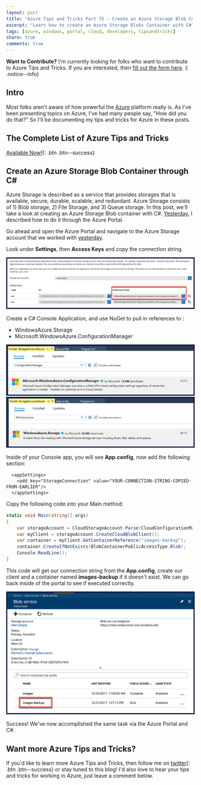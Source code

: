 ```yaml
---
layout: post
title: "Azure Tips and Tricks Part 75 - Create an Azure Storage Blob Container through C#"
excerpt: "Learn how to create an Azure Storage Blobs Container with C#"
tags: [azure, windows, portal, cloud, developers, tipsandtricks]
share: true
comments: true
---
```


**Want to Contribute?** I'm currently looking for folks who want to contribute to Azure Tips and Tricks. If you are interested, then [fill out the form here](https://forms.office.com/Pages/ResponsePage.aspx?id=v4j5cvGGr0GRqy180BHbR0m_7PjUWSdOsfLRTa0HuzZUQU9JMzJKVEVFVzdHRDNBWU9QVjROTUlKVS4u).
{: .notice--info}

## Intro

Most folks aren't aware of how powerful the [Azure](http://www.azure.com) platform really is. As I've been presenting topics on Azure, I've had many people say, "How did you do that?" So I'll be documenting my tips and tricks for Azure in these posts.

## The Complete List of Azure Tips and Tricks

[Available Now!](https://michaelcrump.net/azure-tips-and-tricks-complete-list/){: .btn .btn--success} 

## Create an Azure Storage Blob Container through C#

Azure Storage is described as a service that provides storages that is available, secure, durable, scalable, and redundant. Azure Storage consists of 1) Blob storage, 2) File Storage, and 3) Queue storage. In this post, we'll take a look at creating an Azure Storage Blob container with C#. [Yesterday](http://www.michaelcrump.net/azure-tips-and-tricks74/), I described how to do it through the Azure Portal. 

Go ahead and open the Azure Portal and navigate to the Azure Storage account that we worked with [yesterday](http://www.michaelcrump.net/azure-tips-and-tricks74/).

Look under **Settings**, then **Access Keys** and copy the connection string. 

<img style="border:3px solid #021a40" src="/files/storagethroughcsharp1.png">

Create a C# Console Application, and use NuGet to pull in references to :

* WindowsAzure.Storage
* Microsoft.WindowsAzure.ConfigurationManager

<img style="border:3px solid #021a40" src="/files/storagethroughcsharp2.png">
<img style="border:3px solid #021a40" src="/files/storagethroughcsharp3.png">

Inside of your Console app, you will see **App.config**, now add the following section:

```text
  <appSettings>
    <add key="StorageConnection" value="YOUR-CONNECTION-STRING-COPIED-FROM-EARLIER"/>
  </appSettings>
```

Copy the following code into your Main method:

```csharp
static void Main(string[] args)
{
    var storageAccount = CloudStorageAccount.Parse(CloudConfigurationManager.GetSetting("StorageConnection"));
    var myClient = storageAccount.CreateCloudBlobClient();
    var container = myClient.GetContainerReference("images-backup");
    container.CreateIfNotExists(BlobContainerPublicAccessType.Blob);
    Console.ReadLine();
}
```

This code will get our connection string from the **App.config**, create our client and a container named **images-backup** if it doesn't exist. We can go back inside of the portal to see if executed correctly. 

<img style="border:3px solid #021a40" src="/files/storagethroughcsharp4.png">

Success! We've now accomplished the same task via the Azure Portal and C#.

## Want more Azure Tips and Tricks?

If you'd like to learn more Azure Tips and Tricks, then follow me on [twitter](http://twitter.com/mbcrump){: .btn .btn--success} or stay tuned to this blog! I'd also love to hear your tips and tricks for working in Azure, just leave a comment below. 